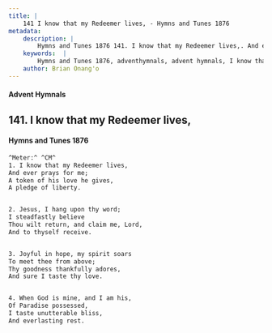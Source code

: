 ```yaml
---
title: |
    141 I know that my Redeemer lives, - Hymns and Tunes 1876
metadata:
    description: |
        Hymns and Tunes 1876 141. I know that my Redeemer lives,. And ever prays for me; A token of his love he gives, A pledge of liberty. 
    keywords:  |
        Hymns and Tunes 1876, adventhymnals, advent hymnals, I know that my Redeemer lives,, And ever prays for me;, 
    author: Brian Onang'o
---
```


#### Advent Hymnals
## 141. I know that my Redeemer lives,
####  Hymns and Tunes 1876

```txt
^Meter:^ ^CM^
1. I know that my Redeemer lives,
And ever prays for me;
A token of his love he gives,
A pledge of liberty.


2. Jesus, I hang upon thy word;
I steadfastly believe 
Thou wilt return, and claim me, Lord, 
And to thyself receive.


3. Joyful in hope, my spirit soars
To meet thee from above;
Thy goodness thankfully adores,
And sure I taste thy love.


4. When God is mine, and I am his,
Of Paradise possessed,
I taste unutterable bliss,
And everlasting rest.
```